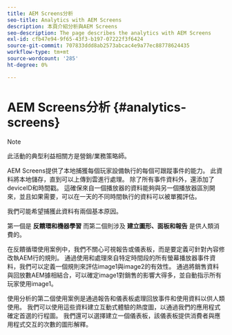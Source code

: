 ```yaml
---
title: AEM Screens分析
seo-title: Analytics with AEM Screens
description: 本頁介紹分析與AEM Screens
seo-description: The page describes the analytics with AEM Screens
exl-id: cfb47e94-9f65-43f3-b197-07222f3f6424
source-git-commit: 707833ddd8ab2573abcac4e9a77ec88778624435
workflow-type: tm+mt
source-wordcount: '285'
ht-degree: 0%

---
```


# AEM Screens分析 {#analytics-screens}

>[!NOTE]
>
>此活動的典型利益相關方是營銷/業務策略師。

AEM Screens提供了本地捕獲每個玩家設備執行的每個可跟蹤事件的能力。 此資料將本地儲存，直到可以上傳到雲進行處理。 除了所有事件資料外，還添加了deviceID和時間戳。 這確保來自一個播放器的資料能夠與另一個播放器區別開來，並且如果需要，可以在一天的不同時間執行的資料可以被單獨評估。

我們可能希望捕獲此資料有兩個基本原因。

第一個是 **反饋環和機器學習** 而第二個則涉及 **建立圖形、面板和報告** 是供人類消費的。

在反饋循環使用案例中，我們不關心可視報告或儀表板，而是要定義可針對內容修改執AEM行的規則。 通過使用和處理來自特定時間段的所有螢幕播放器事件資料，我們可以定義一個規則來評估image1與image2的有效性。 通過將銷售資料與回放數AEM據相結合，可以確定image1對銷售的影響大得多，並自動指示所有玩家使用image1。

使用分析的第二個使用案例是通過報告和儀表板處理回放事件和使用資料以供人類使用。
我們可以使用這些資料建立互動式體驗的熱度圖，以通過我們的應用程式確定首選的行程圖。 我們還可以選擇建立一個儀表板，該儀表板提供消費者與應用程式交互的次數的圖形解釋。
